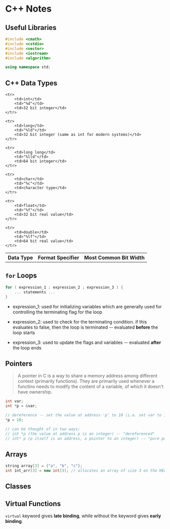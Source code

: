 # C++ Notes

## Useful Libraries

```cpp
#include <cmath>
#include <cstdio>
#include <vector>
#include <iostream>
#include <algorithm>

using namespace std;
```

## C++ Data Types

<table>
	<tr>
		<th>Data Type</th>
		<th>Format Specifier</th>
		<th>Most Common Bit Width</th>
	</tr>

	<tr>
		<td>int</td>
		<td>"%d"</td>
		<td>32 bit integer</td>
	</tr>

	<tr>
		<td>long</td>
		<td>"%ld"</td>
		<td>32 bit integer (same as int for modern systems)</td>
	</tr>

	<tr>
		<td>long long</td>
		<td>"%lld"</td>
		<td>64 bit integer</td>
	</tr>

	<tr>
		<td>char</td>
		<td>"%c"</td>
		<td>character type</td>
	</tr>

	<tr>
		<td>float</td>
		<td>"%f"</td>
		<td>32 bit real value</td>
	</tr>

	<tr>
		<td>double</td>
		<td>"%lf"</td>
		<td>64 bit real value</td>
	</tr>
</table>

## `for` Loops

```cpp
for ( expression_1 ; expression_2 ; expression_3 ) {
	... statements ...
}
```

* expression_1: used for initializing variables which are generally used for controlling the terminating flag for the loop

* expression_2: used to check for the terminating condition. if this evaluates to false, then the loop is terminated -- evaluated **before** the loop starts

* expression_3: used to update the flags and variables -- evaluated **after** the loop ends

## Pointers

> A pointer in C is a way to share a memory address among different context (primarily functions). They are primarily used whenever a functino needs to modify the content of a variable, of which it doesn't have ownership.

```cpp
int var;
int *p = &var;

// dereference -- set the value at address 'p' to 10 (i.e. set var to 10)
*p = 10;

// can be thought of in two ways:
// int *p (the value at address p is an integer) -- "dereferenced"
// int* p (p itself is an address, a pointer to an integer) -- "pure pointer"
```

## Arrays

```cpp
string array[3] = {"a", "b", "c"};
int int_arr[3] = new int[3]; // allocates an array of size 3 on the HEAP
```


## Classes

## Virtual Functions

`virtual` keyword gives **late binding**, while without the keyword gives **early binding**.